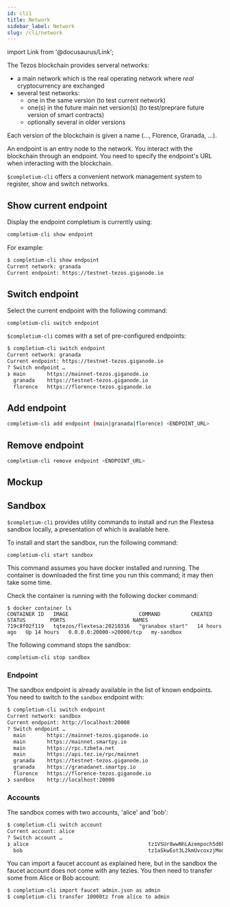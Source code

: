```yaml
---
id: cli1
title: Network
sidebar_label: Network
slug: /cli/network
---
```

import Link from '@docusaurus/Link';

The Tezos blockchain provides serveral networks:
* a main network which is the real operating network where *real* cryptocurrency are exchanged
* several test networks:
  * one in the same version (to test current network)
  * one(s) in the future main net version(s) (to test/preprare future version of smart contracts)
  * optionally several in older versions

Each version of the blockchain is given a name (..., Florence, Granada, ...).

An endpoint is an entry node to the network. You interact with the blockchain through an endpoint. You need to specify the endpoint's URL when interacting with the blockchain.

`$completium-cli` offers a convenient network management system to register, show and switch networks.

## Show current endpoint

Display the endpoint completium is currently using:

```bash
completium-cli show endpoint
```

For example:

```bash
$ completium-cli show endpoint
Current network: granada
Current endpoint: https://testnet-tezos.giganode.io
```
## Switch endpoint

Select the current endpoint with the following command:

```
completium-cli switch endpoint
```

`$completium-cli` comes with a set of pre-configured endpoints:

```bash
$ completium-cli switch endpoint
Current network: granada
Current endpoint: https://testnet-tezos.giganode.io
? Switch endpoint …
❯ main       https://mainnet-tezos.giganode.io
  granada    https://testnet-tezos.giganode.io
  florence   https://florence-tezos.giganode.io

```

## Add endpoint

```bash
completium-cli add endpoint (main|granada|florence) <ENDPOINT_URL>
```

## Remove endpoint

```bash
completium-cli remove endpoint <ENDPOINT_URL>
```

## Mockup

## Sandbox

`$completium-cli` provides utility commands to install and run the <Link to='https://gitlab.com/tezos/flextesa'>Flextesa</Link> sandbox locally, a presentation of which is available <Link to='https://assets.tqtezos.com/docs/setup/2-sandbox/'>here</Link>.

To install and start the sandbox, run the following command:

```
completium-cli start sandbox
```

This command assumes you have <Link to='https://www.docker.com/'>docker</Link> installed and running. The container is downloaded the first time you run this command; it may then take some time.

Check the container is running with the following docker command:

```
$ docker container ls
CONTAINER ID   IMAGE                       COMMAND          CREATED        STATUS        PORTS                      NAMES
719c8f02f119   tqtezos/flextesa:20210316   "granabox start"   14 hours ago   Up 14 hours   0.0.0.0:20000->20000/tcp   my-sandbox
```

The following command stops the sandbox:

```bash
completium-cli stop sandbox
```

### Endpoint

The sandbox endpoint is already available in the list of known endpoints. You need to switch to the `sandbox` endpoint with:

```bash
$ completium-cli switch endpoint
Current network: sandbox
Current endpoint: http://localhost:20000
? Switch endpoint …
  main       https://mainnet-tezos.giganode.io
  main       https://mainnet.smartpy.io
  main       https://rpc.tzbeta.net
  main       https://api.tez.ie/rpc/mainnet
  granada    https://testnet-tezos.giganode.io
  granada    https://granadanet.smartpy.io
  florence   https://florence-tezos.giganode.io
❯ sandbox    http://localhost:20000
```

### Accounts

The sandbox comes with two accounts, 'alice' and 'bob':

```bash
$ completium-cli switch account
Current account: alice
? Switch account …
❯ alice                                       tz1VSUr8wwNhLAzempoch5d6hLRiTh8Cjcjb
  bob                                         tz1aSkwEot3L2kmUvcoxzjMomb9mvBNuzFK6
```

You can import a faucet account as explained <Link to='/docs/cli/account#faucet'>here</Link>, but in the sandbox the faucet account does not come with any tezies. You then need to transfer some from Alice or Bob account:

```bash
$ completium-cli import faucet admin.json as admin
$ completium-cli transfer 10000tz from alice to admin
```
